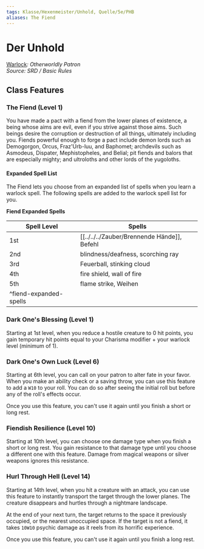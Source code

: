 ```yaml
---
tags: Klasse/Hexenmeister/Unhold, Quelle/5e/PHB
aliases: The Fiend
---
```

Der Unhold
==========

[Warlock](04.%20Kompendium/Charakteroptionen/02.%20Klassen/Hexenmeister/Hexenmeister.md)_: Otherworldly Patron_  
_Source: SRD / Basic Rules_

Class Features
--------------

### The Fiend (Level 1)

You have made a pact with a fiend from the lower planes of existence, a being whose aims are evil, even if you strive against those aims. Such beings desire the corruption or destruction of all things, ultimately including you. Fiends powerful enough to forge a pact include demon lords such as Demogorgon, Orcus, Fraz'Urb-luu, and Baphomet; archdevils such as Asmodeus, Dispater, Mephistopheles, and Belial; pit fiends and balors that are especially mighty; and ultroloths and other lords of the yugoloths.

#### Expanded Spell List

The Fiend lets you choose from an expanded list of spells when you learn a warlock spell. The following spells are added to the warlock spell list for you.

**Fiend Expanded Spells**

| Spell Level | Spells |
| --- | --- |
| 1st | [[../../../Zauber/Brennende Hände]], Befehl |
| 2nd | blindness/deafness, scorching ray |
| 3rd | Feuerball, stinking cloud |
| 4th | fire shield, wall of fire |
| 5th | flame strike, Weihen |
| ^fiend-expanded-spells |  |

### Dark One's Blessing (Level 1)

Starting at 1st level, when you reduce a hostile creature to 0 hit points, you gain temporary hit points equal to your Charisma modifier + your warlock level (minimum of 1).

### Dark One's Own Luck (Level 6)

Starting at 6th level, you can call on your patron to alter fate in your favor. When you make an ability check or a saving throw, you can use this feature to add a `W10` to your roll. You can do so after seeing the initial roll but before any of the roll's effects occur.

Once you use this feature, you can't use it again until you finish a short or long rest.

### Fiendish Resilience (Level 10)

Starting at 10th level, you can choose one damage type when you finish a short or long rest. You gain resistance to that damage type until you choose a different one with this feature. Damage from magical weapons or silver weapons ignores this resistance.

### Hurl Through Hell (Level 14)

Starting at 14th level, when you hit a creature with an attack, you can use this feature to instantly transport the target through the lower planes. The creature disappears and hurtles through a nightmare landscape.

At the end of your next turn, the target returns to the space it previously occupied, or the nearest unoccupied space. If the target is not a fiend, it takes `10W10` psychic damage as it reels from its horrific experience.

Once you use this feature, you can't use it again until you finish a long rest.